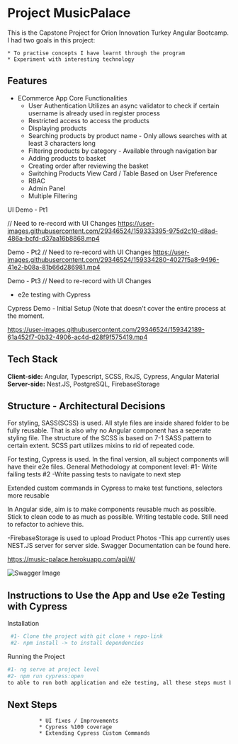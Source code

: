 
# Project MusicPalace

This is the Capstone Project for Orion Innovation Turkey Angular Bootcamp.
I had two goals in this project: 

    * To practise concepts I have learnt through the program
    * Experiment with interesting technology 


## Features

- ECommerce App Core Functionalities
  * User Authentication 
    Utilizes an async validator to check if certain username is already used in register process
  * Restricted access to access the products
  * Displaying products
  * Searching products by product name -  Only allows searches with at least 3 characters long
  * Filtering products by category -  Available through navigation bar
  * Adding products to basket
  * Creating order after reviewing the basket
  * Switching Products View Card / Table Based on User Preference
  * RBAC 
  * Admin Panel
  * Multiple Filtering

UI Demo - Pt1 

// Need to re-record with UI Changes
https://user-images.githubusercontent.com/29346524/159333395-975d2c10-d8ad-486a-bcfd-d37aa16b8868.mp4

Demo - Pt2
// Need to re-record with UI Changes
https://user-images.githubusercontent.com/29346524/159334280-4027f5a8-9496-41e2-b08a-81b66d286981.mp4

Demo - Pt3
// Need to re-record with UI Changes

- e2e testing with Cypress

Cypress Demo - Initial Setup (Note that doesn't cover the entire process at the moment.

https://user-images.githubusercontent.com/29346524/159342189-61a452f7-0b32-4906-ac4d-d28f9f575419.mp4



## Tech Stack

**Client-side:** Angular, Typescript, SCSS,  RxJS, Cypress, Angular Material
**Server-side:** Nest.JS, PostgreSQL, FirebaseStorage


## Structure - Architectural Decisions

  For styling, SASS(SCSS) is used. All style files are inside shared folder to be fully reusable. That is also why no Angular component has a seperate styling file. The structure of the SCSS is based on 7-1 SASS pattern to certain extent. SCSS part utilizes mixins to rid of repeated code.

  For testing, Cypress is used. In the final version, all subject components will have their e2e files.
  General Methodology at component level:
   #1- Write failing tests
   #2 -Write passing tests to navigate to next step

   Extended custom commands in Cypress to make test functions, selectors more reusable


  In Angular side, aim is to make components reusable much as possible. Stick to clean code to as much as possible.
  Writing testable code. Still need to refactor to achieve this.

  -FirebaseStorage is used to upload Product Photos
  -This app currently uses NEST.JS server for server side. Swagger Documentation can be found here.

  https://music-palace.herokuapp.com/api/#/

  ![Swagger Image](https://firebasestorage.googleapis.com/v0/b/ecommerceaudio.appspot.com/o/uploads%2Fswagger.png?alt=media&token=650f8c4d-ab26-4707-8480-e1211286aa86 "Swagger Image")



## Instructions to Use the App and Use e2e Testing with Cypress

Installation

```bash
 #1- Clone the project with git clone + repo-link
 #2- npm install -> to install dependencies
```
Running the Project
```bash
#1- ng serve at project level
#2- npm run cypress:open 
to able to run both application and e2e testing, all these steps must be run concurrently.
```
    
## Next Steps
              * UI fixes / Improvements
              * Cypress %100 coverage
              * Extending Cypress Custom Commands
